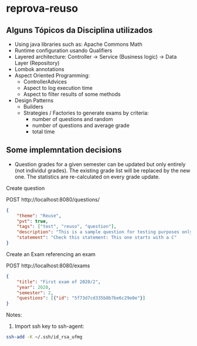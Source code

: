 # reprova-reuso

## Alguns Tópicos da Disciplina utilizados
* Using java libraries such as: Apache Commons Math  
* Runtime configuration usando Qualifiers
* Layered architecture: Controller -> Service (Business logic) -> Data Layer (Repository)
* Lombok annotations 
* Aspect Oriented Programming:
    * ControllerAdvices
    * Aspect to log execution time
    * Aspect to filter results of some methods
* Design Patterns
    * Builders
    * Strategies / Factories to generate exams by criteria:
        - number of questions and random
        - number of questions and average grade
        - total time 

## Some implemntation decisions
* Question grades for a given semester can be updated but only entirely (not individul grades). The existing grade list will be replaced by the new one. The statistics are re-calculated on every grade update.


Create question

POST http://localhost:8080/questions/


```json
{
    "theme": "Reuse",
    "pvt": true,
    "tags": ["test", "reuso", "question"],
    "description": "This is a sample question for testing purposes only.",
    "statement": "Check this statement: This one starts with a C"
}
```


Create an Exam referencing an exam

POST http://localhost:8080/exams

```json
{
    "title": "First exam of 2020/2",
    "year": 2020,
    "semester": 2,
    "questions": [{"id": "5f73d7cd335b8b7be6c29e0e"}]
}
```

Notes:
1. Import ssh key to ssh-agent:
```bash
ssh-add -K ~/.ssh/id_rsa_ufmg
```

